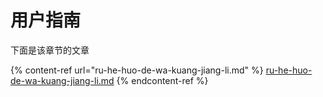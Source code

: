 # 用户指南

下面是该章节的文章

{% content-ref url="ru-he-huo-de-wa-kuang-jiang-li.md" %}
[ru-he-huo-de-wa-kuang-jiang-li.md](ru-he-huo-de-wa-kuang-jiang-li.md)
{% endcontent-ref %}
